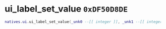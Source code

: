# ui_label_set_value `0xDF50D8DE`

```lua
natives.ui.ui_label_set_value(_unk0 --[[ integer ]], _unk1 --[[ integer ]])
```